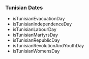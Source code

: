 ### Tunisian Dates

- isTunisianEvacuationDay
- isTunisianIndependenceDay
- isTunisianLabourDay
- isTunisianMartyrsDay
- isTunisianRepublicDay
- isTunisianRevolutionAndYouthDay
- isTunisianWomensDay